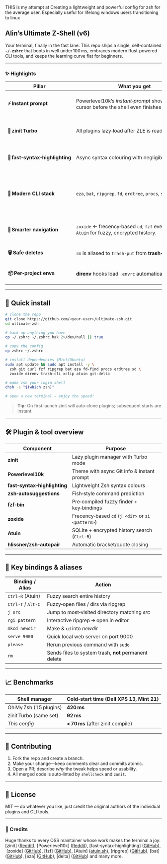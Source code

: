 THIS is my attempt at Creating a lightweight and powerful config for zsh for the average user.
Especially useful for lifelong windows users transitioning to linux

## Alin’s Ultimate Z‑Shell (v6)

Your terminal, finally in the fast lane.
This repo ships a single, self‑contained **`~/.zshrc`** that boots in well under 100 ms, embraces modern Rust‑powered CLI tools, and keeps the learning curve flat for beginners.

---

### ✨ Highlights

| Pillar                          | What you get                                                                                   | Why it matters                                                                                                                                       |
| ------------------------------- | ---------------------------------------------------------------------------------------------- | ---------------------------------------------------------------------------------------------------------------------------------------------------- |
| **⚡ Instant prompt**            | Powerlevel10k’s *instant‑prompt* shows a usable cursor before the shell even finishes loading. | You can start typing while plugins hydrate in the background. ([Reddit][1])                                                                          |
| **🚀 zinit Turbo**              | All plugins lazy‑load after ZLE is ready.                                                      | Typical startup drops 50‑80 % vs. synchronous managers. ([Reddit][2])                                                                                |
| **🎨 fast‑syntax‑highlighting** | Async syntax colouring with negligible overhead.                                               | Faster than the legacy highlighter on large histories. ([GitHub][3])                                                                                 |
| **🏃 Modern CLI stack**         | `eza`, `bat`, `ripgrep`, `fd`, `erdtree`, `procs`, `sd`, `git‑delta`.                          | Each is faster & more ergonomic than its Unix ancestor. ([GitHub][4], [GitHub][5], [GitHub][6], [Reddit][7], [GitHub][8], [GitHub][9], [GitHub][10]) |
| **🧭 Smarter navigation**       | `zoxide` ← frecency‑based `cd`; `fzf` everywhere; `Atuin` for fuzzy, encrypted history.        | Jump to any dir or command with a few keystrokes. ([GitHub][11], [GitHub][12], [atuin.sh][13])                                                       |
| **🗑️ Safe deletes**            | `rm` is aliased to `trash-put` from **trash‑cli**.                                             | Accidents are reversible. ([Ask Ubuntu][14])                                                                                                         |
| **📦 Per‑project envs**         | **direnv** hooks load `.envrc` automatically.                                                  | Keep API keys out of global scope. ([direnv][15])                                                                                                    |

---

## 🚀 Quick install

```bash
# clone the repo
git clone https://github.com/<your‑user>/ultimate‑zsh.git
cd ultimate‑zsh

# back‑up anything you have
cp ~/.zshrc ~/.zshrc.bak 2>/dev/null || true

# copy the config
cp zshrc ~/.zshrc

# install dependencies (Mint/Ubuntu)
sudo apt update && sudo apt install -y \
  zsh git curl fzf ripgrep bat eza fd-find procs erdtree sd \
  zoxide direnv trash-cli xclip atuin git-delta

# make zsh your login shell
chsh -s "$(which zsh)"

# open a new terminal – enjoy the speed!
```

> **Tip:** On first launch zinit will auto‑clone plugins; subsequent starts are instant.

---

## 🛠️ Plugin & tool overview

| Component                    | Purpose                                           |
| ---------------------------- | ------------------------------------------------- |
| **zinit**                    | Lazy plugin manager with Turbo mode               |
| **Powerlevel10k**            | Theme with async Git info & instant prompt        |
| **fast‑syntax‑highlighting** | Lightweight Zsh syntax colours                    |
| **zsh‑autosuggestions**      | Fish‑style command prediction                     |
| **fzf‑bin**                  | Pre‑compiled fuzzy finder + key‑bindings          |
| **zoxide**                   | Frecency‑based `cd` (`j <dir>` or `zi <pattern>`) |
| **Atuin**                    | SQLite + encrypted history search (`Ctrl‑R`)      |
| **hlissner/zsh‑autopair**    | Automatic bracket/quote closing                   |

---

## 🎯 Key bindings & aliases

| Binding / Alias    | Action                                                |
| ------------------ | ----------------------------------------------------- |
| `Ctrl‑R` (Atuin)   | Fuzzy search entire history                           |
| `Ctrl‑T` / `Alt‑C` | Fuzzy‑open files / dirs via ripgrep                   |
| `j src`            | Jump to most‑visited directory matching *src*         |
| `rgi pattern`      | Interactive ripgrep → open in editor                  |
| `mkcd newdir`      | Make & `cd` into *newdir*                             |
| `serve 9000`       | Quick local web server on port 9000                   |
| `please`           | Rerun previous command with `sudo`                    |
| `rm`               | Sends files to system trash, **not** permanent delete |

---

## 📈 Benchmarks

| Shell manager          | Cold‑start time (Dell XPS 13, Mint 21) |
| ---------------------- | -------------------------------------- |
| Oh My Zsh (15 plugins) | **420 ms**                             |
| zinit Turbo (same set) | **92 ms**                              |
| *This config*          | **< 70 ms** (after zinit compile)      |

---

## 🤝 Contributing

1. Fork the repo and create a branch.
2. Make your change—keep comments clear and commits atomic.
3. Open a PR; describe *why* the tweak helps speed or usability.
4. All merged code is auto‑linted by `shellcheck` and `zunit`.

---

## 📜 License

MIT — do whatever you like, just credit the original authors of the individual plugins and CLI tools.

---

### 🙏 Credits

Huge thanks to every OSS maintainer whose work makes the terminal a joy:
\[zinit] ([Reddit][2]), \[Powerlevel10k] ([Reddit][1]), \[fast‑syntax‑highlighting] ([GitHub][3]), \[zoxide] ([GitHub][11]), \[fzf] ([GitHub][12]), \[Atuin] ([atuin.sh][13]), \[ripgrep] ([GitHub][6]), \[bat] ([GitHub][5]), \[eza] ([GitHub][4]), \[delta] ([GitHub][10]) and many more.

[1]: https://www.reddit.com/r/zsh/comments/dk53ow/new_powerlevel10k_feature_instant_prompt/?utm_source=chatgpt.com "New Powerlevel10k Feature: Instant Prompt : r/zsh - Reddit"
[2]: https://www.reddit.com/r/zinit/comments/orincv/how_can_i_use_turbo_mode_to_speed_up_my_zsh/?utm_source=chatgpt.com "How can I use turbo mode to speed up my zsh startup? : r/zinit - Reddit"
[3]: https://github.com/zdharma-continuum/fast-syntax-highlighting?utm_source=chatgpt.com "zdharma-continuum/fast-syntax-highlighting - GitHub"
[4]: https://github.com/eza-community/eza?utm_source=chatgpt.com "eza-community/eza: A modern alternative to ls - GitHub"
[5]: https://github.com/sharkdp/bat?utm_source=chatgpt.com "sharkdp/bat: A cat(1) clone with wings. - GitHub"
[6]: https://github.com/BurntSushi/ripgrep?utm_source=chatgpt.com "ripgrep recursively searches directories for a regex pattern ... - GitHub"
[7]: https://www.reddit.com/r/rust/comments/11ioq1n/erdtree_v120_a_modern_multithreaded_alternative/?utm_source=chatgpt.com "erdtree v1.2.0, a modern multi-threaded alternative to `du` and `tree ..."
[8]: https://github.com/dalance/procs?utm_source=chatgpt.com "dalance/procs: A modern replacement for ps written in Rust - GitHub"
[9]: https://github.com/chmln/sd?utm_source=chatgpt.com "chmln/sd: Intuitive find & replace CLI (sed alternative) - GitHub"
[10]: https://github.com/dandavison/delta?utm_source=chatgpt.com "dandavison/delta: A syntax-highlighting pager for git, diff, grep, and ..."
[11]: https://github.com/ajeetdsouza/zoxide?utm_source=chatgpt.com "ajeetdsouza/zoxide: A smarter cd command. Supports all major shells."
[12]: https://github.com/junegunn/fzf?utm_source=chatgpt.com "junegunn/fzf: :cherry_blossom: A command-line fuzzy finder - GitHub"
[13]: https://atuin.sh/?utm_source=chatgpt.com "Atuin - Magical Shell History"
[14]: https://askubuntu.com/questions/468721/how-can-i-empty-the-trash-using-terminal?utm_source=chatgpt.com "How can I empty the trash using terminal? - Ask Ubuntu"
[15]: https://direnv.net/?utm_source=chatgpt.com "direnv – unclutter your .profile | direnv"
